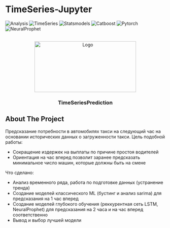 # TimeSeries-Jupyter
![Analysis](https://img.shields.io/badge/Analysis-827141?style=flat)
![TimeSeries](https://img.shields.io/badge/TimeSeries-827141?style=flat)
![Statsmodels](https://img.shields.io/badge/Statsmodels-827141?style=flat)
![Catboost](https://img.shields.io/badge/Catboost-cf8378?style=flat)
![Pytorch](https://img.shields.io/badge/Pytorch-cf8378?style=flat)
![NeuralProphet](https://img.shields.io/badge/NeuralProphet-cf8378?style=flat)

<br />
<div align="center">
  <a>
    <img src="https://www.dataquest.io/wp-content/uploads/2018/11/time-series-pandas_78_0.png" alt="Logo" width="320" height="160">
  </a>

  <h3 align="center">TimeSeriesPrediction</h3>
</div>

## About The Project

Предсказание потребности в автомобилях такси на следующий час на основании исторических данных о загруженности такси.
Цель подобной работы:
* Сокращение издержек на выплаты по причине простоя водителей 
* Ориентация на час вперед позволит заранее предсказать минимальное число машин, которые должны быть на смене

Что сделано:
* Анализ временного ряда, работа по подготовке данных (устранение тренда)
* Создание моделей классического ML (бустинг и анализ sarima) для предсказания на 1 час вперед
* Создание моделей глубокого обучения (реккурентная сеть LSTM, NeuralProphet) для предсказания на 2 часа и на час вперед соответственно
* Вывод и выбор лучшей модели










